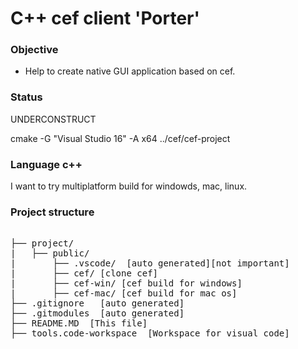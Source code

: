 
# C++ cef client 'Porter'

### Objective

 - Help to create native GUI application based on cef.


### Status

  UNDERCONSTRUCT

  cmake -G "Visual Studio 16" -A x64 ../cef/cef-project


### Language c++

I want to try multiplatform build for windowds, mac, linux.

### Project structure ###

<pre>

├── project/
|   ├── public/
|       ├── .vscode/  [auto generated][not important]
|       ├── cef/ [clone cef]
|       ├── cef-win/ [cef build for windows]
|       ├── cef-mac/ [cef build for mac os]
├── .gitignore   [auto generated]
├── .gitmodules  [auto generated]
├── README.MD  [This file]
├── tools.code-workspace  [Workspace for visual code]

</pre>

